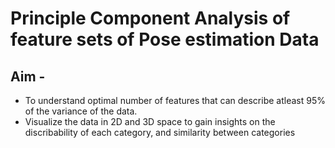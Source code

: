 # Principle Component Analysis of feature sets of Pose estimation Data

## Aim -
- To understand optimal number of features that can describe atleast 95% of the variance of the data. 
- Visualize the data in 2D and 3D space to gain insights on the discribability of each category, and similarity between categories
